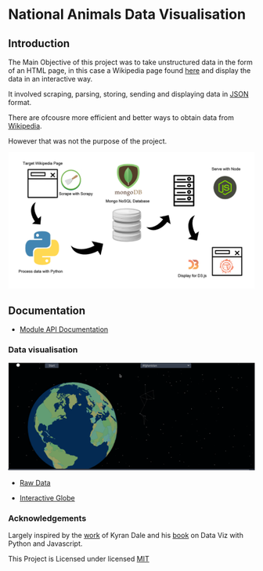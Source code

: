 # National Animals Data Visualisation

## Introduction

The Main Objective of this project was to take unstructured data in the form of an HTML page, in this case a Wikipedia page found [here](https://en.wikipedia.org/wiki/List_of_national_animals) and display the data in an interactive way.

It involved scraping, parsing, storing, sending and displaying data in [JSON](https://www.json.org/) format.

There are ofcousre more efficient and better ways to obtain data from [Wikipedia](https://en.wikipedia.org/w/api.php?action=parse&page=Flag_of_Ireland&format=json).

However that was not the purpose of the project.

![tool-chain](static/info_national_animals.png)

## Documentation

- [Module API Documentation](https://github.com/harps116/national-animals-data-vis)

### Data visualisation

![spinning-globe](static/data_vis.gif)

- [Raw Data](https://raw.githubusercontent.com/harps116/national-animals/master/web_scraper/national_animals_map.topojson)

- [Interactive Globe](https://projects.codinglab.tech/national-animals-data-vis/)

### Acknowledgements

Largely inspired by the [work](https://www.kyrandale.com/categories/dataviz/) of Kyran Dale and his [book](https://www.amazon.com/Data-Visualization-Python-JavaScript-Transform/dp/1491920513) on Data Viz with Python and Javascript.

This Project is Licensed under
licensed [MIT](https://choosealicense.com/licenses/mit/)

